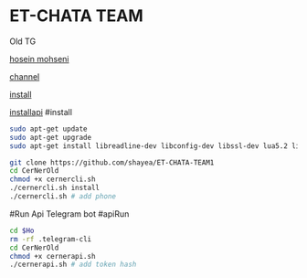 # ET-CHATA TEAM
Old TG

[hosein mohseni](https://telegram.me/im_takro)

[channel](https://telegram.me/sezar_hack)

[install](#install)

[installapi](#apiRun)
#install 

```sh
sudo apt-get update
sudo apt-get upgrade
sudo apt-get install libreadline-dev libconfig-dev libssl-dev lua5.2 liblua5.2-dev lua-socket lua-sec lua-expat libevent-dev make unzip git redis-server autoconf g++ libjansson-dev libpython-dev expat libexpat1-dev
```

```sh
git clone https://github.com/shayea/ET-CHATA-TEAM1
cd CerNerOld 
chmod +x cernercli.sh
./cernercli.sh install
./cernercli.sh # add phone
```

#Run Api Telegram bot
#apiRun
```sh
cd $Ho
rm -rf .telegram-cli
cd CerNerOld
chmod +x cernerapi.sh
./cernerapi.sh # add token hash
```
